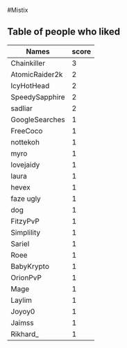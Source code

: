 #Mistix
## Table of people who liked
Names | score
--- | ---
Chainkiller | 3
AtomicRaider2k | 2
IcyHotHead | 2
SpeedySapphire | 2
sadliar | 2
GoogleSearches | 1
FreeCoco | 1
nottekoh | 1
myro | 1
lovejaidy | 1
laura | 1
hevex | 1
faze ugly | 1
dog | 1
FitzyPvP | 1
Simplility | 1
Sariel | 1
Roee | 1
BabyKrypto | 1
OrionPvP | 1
Mage | 1
Laylim | 1
Joyoy0 | 1
Jaimss | 1
Rikhard_ | 1
